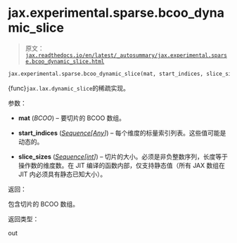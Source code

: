 # jax.experimental.sparse.bcoo_dynamic_slice

> 原文：[`jax.readthedocs.io/en/latest/_autosummary/jax.experimental.sparse.bcoo_dynamic_slice.html`](https://jax.readthedocs.io/en/latest/_autosummary/jax.experimental.sparse.bcoo_dynamic_slice.html)

```py
jax.experimental.sparse.bcoo_dynamic_slice(mat, start_indices, slice_sizes)
```

{func}`jax.lax.dynamic_slice`的稀疏实现。

参数：

+   **mat** (*BCOO*) – 要切片的 BCOO 数组。

+   **start_indices** ([*Sequence*](https://docs.python.org/3/library/collections.abc.html#collections.abc.Sequence "(in Python v3.12)")*[*[*Any*](https://docs.python.org/3/library/typing.html#typing.Any "(in Python v3.12)")*]*) – 每个维度的标量索引列表。这些值可能是动态的。

+   **slice_sizes** ([*Sequence*](https://docs.python.org/3/library/collections.abc.html#collections.abc.Sequence "(in Python v3.12)")*[*[*int*](https://docs.python.org/3/library/functions.html#int "(in Python v3.12)")*]*) – 切片的大小。必须是非负整数序列，长度等于操作数的维度数。在 JIT 编译的函数内部，仅支持静态值（所有 JAX 数组在 JIT 内必须具有静态已知大小）。

返回：

包含切片的 BCOO 数组。

返回类型：

out
